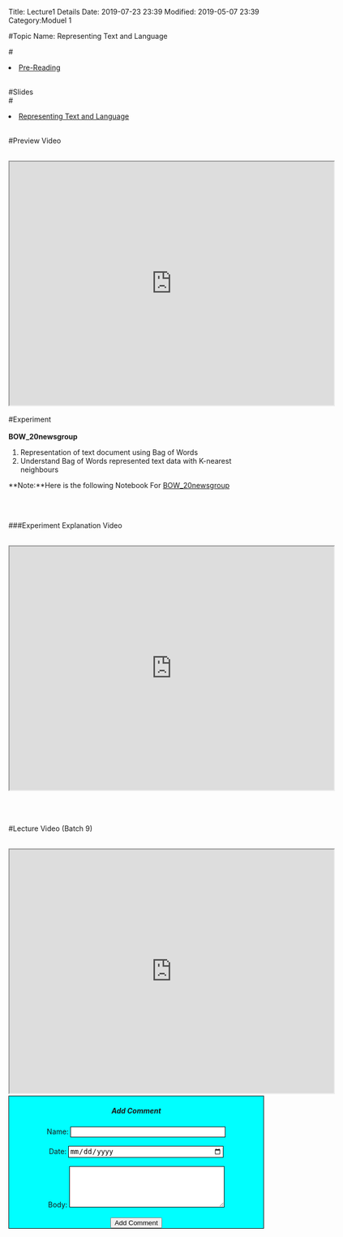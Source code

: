 Title: Lecture1 Details
Date: 2019-07-23 23:39
Modified: 2019-05-07 23:39
Category:Moduel 1

#Topic Name: Representing Text and Language

#<li><a href="https://drive.google.com/file/d/1fvQnvDf2hBbgrgUieRytHlAL2getXDtb/view?usp=sharing" target="_blank">Pre-Reading</a></li> <br>

#Slides<br>
#<li><a href="https://www.dropbox.com/home/Batch7/Slides/Day04?preview=1-Representing_Text_and_Language.pptx" target="_blank">Representing Text and Language
</a></li> <br>



#Preview Video <br><br>
<iframe src="https://videoken.com/embed/vkene-a0yjEjEBKw"width="640" height="480"></iframe>

#Experiment<br><br>
**BOW_20newsgroup** <br>
1.  Representation of  text document using Bag of Words<br>
2.  Understand Bag of Words represented text data with K-nearest neighbours<br>

**Note:**Here is the following Notebook For [BOW_20newsgroup](https://drive.google.com/file/d/1r_W2Dz442PlDXM-qBpsVoW6SR3KPxDga/view?usp=sharing)

<br><br>

###Experiment Explanation Video <br><br>
<iframe src="https://cdn.talentsprint.com/aiml/AIML_BATCH_HYD_7/Week_1/bag_of_words.mp4"width="640" height="480"></iframe>

<br><br>

#Lecture Video (Batch 9) <br><br>
<iframe src="https://videoken.com/embed/vkene-dPokq_0Irg"width="640" height="480"></iframe>



<style>

html{
     width : 100%;
     height: 100%;
}

body{
     width : 100%;
     height: 100%;
}

.comentBox{
     padding:1%
     width : 96%;
     border: 1px solid #000;
     background-color: #00FFFF;
     margin-bottom:10px;
     text-align : center;
}

.leftPanelImg{
     width: 10%;
     float : left;

}
.leftPanelImg img{
     border-radius:20px;
}
.Rightpanel{
     width: 85%;
     float: left;
     margin-left:1%;

}
.clear{
      clear :both;
}
.comentBox h5{
     text-align : center;

}
.comentBox input[type ="text"], .comentBox input[type ="date"],.comentBox textarea{
     border:1px solid #000;
     padding:2px;
     width: 300px;
}



</style>
<body>
<div class = 'comentBox'>
	<form id="form">	
        <h5> Add Comment </h5>
       Name: <input type = "text" id ="firstname" required><br/><br/>
       Date: <input type = "date" id ="date" required><br/><br/>
       Body: <textarea rows ="5" col ="30" id ="body" required></textarea><br/><br/>
       <input type = "submit" id ="addcoment" value ="Add Comment"/>
        </form>
</div>


<div id ='container'></div>
<script src = "https://cdnjs.cloudflare.com/ajax/libs/jquery/2.1.4/jquery.js"></script>
<script>

	let itemsArray = localStorage.getItem('items') ? JSON.parse(localStorage.getItem('items')) : [];
       //localStorage.clear()

	const data = JSON.parse(localStorage.getItem('items')); 

	const render = (data) => {
	  const html = "<div class = 'comentBox'><div class ='leftPanelImg'><img src = 'images/AI-7.jpg'width='200' height= '121'></div> <div class ='Rightpanel'><span>"+data.firstname+"</span><div class = 'date'>"+data.date+"</div><p>"+data.body+"</p></div><div class ='clear'></div></div>";
	 $("#container").append(html);
	}

	$( "#form" ).submit(function (e) {
	  e.preventDefault();

	  		const addObj ={
                    "firstname": $('#firstname').val(),
                    "date" : $('#date').val(),
                    "body": $('#body').val(),
          };
	  itemsArray.push(addObj);
	  localStorage.setItem('items', JSON.stringify(itemsArray));
         
	  $("#firstname, #date, #body").val('');

	  render(addObj);
	});

	data.forEach(item => {
	  render(item);
	});
</script>
</body>






